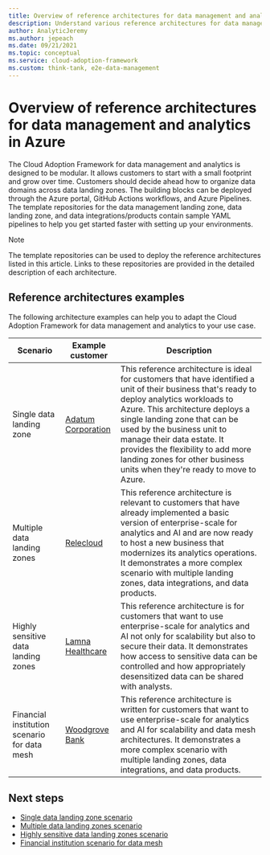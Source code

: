 ```yaml
---
title: Overview of reference architectures for data management and analytics in Azure
description: Understand various reference architectures for data management and analytics in Azure.
author: AnalyticJeremy
ms.author: jepeach
ms.date: 09/21/2021
ms.topic: conceptual
ms.service: cloud-adoption-framework
ms.custom: think-tank, e2e-data-management
---
```


# Overview of reference architectures for data management and analytics in Azure

The Cloud Adoption Framework for data management and analytics is designed to be modular. It allows customers to start with a small footprint and grow over time. Customers should decide ahead how to organize data domains across data landing zones. The building blocks can be deployed through the Azure portal, GitHub Actions workflows, and Azure Pipelines. The template repositories for the data management landing zone, data landing zone, and data integrations/products contain sample YAML pipelines to help you get started faster with setting up your environments.

> [!NOTE]
> The template repositories can be used to deploy the reference architectures listed in this article. Links to these repositories are provided in the detailed description of each architecture.

## Reference architectures examples

The following architecture examples can help you to adapt the Cloud Adoption Framework for data management and analytics to your use case.

|Scenario  |Example customer  |Description  |
|---------|---------|---------|
|Single data landing zone     |[Adatum Corporation](reference-architecture-adatum.md)         |This reference architecture is ideal for customers that have identified a unit of their business that's ready to deploy analytics workloads to Azure. This architecture deploys a single landing zone that can be used by the business unit to manage their data estate. It provides the flexibility to add more landing zones for other business units when they're ready to move to Azure.         |
|Multiple data landing zones     |[Relecloud](reference-architecture-relecloud.md)         |This reference architecture is relevant to customers that have already implemented a basic version of enterprise-scale for analytics and AI and are now ready to host a new business that modernizes its analytics operations. It demonstrates a more complex scenario with multiple landing zones, data integrations, and data products.         |
|Highly sensitive data landing zones     |[Lamna Healthcare](reference-architecture-lamna.md)         |This reference architecture is for customers that want to use enterprise-scale for analytics and AI not only for scalability but also to secure their data. It demonstrates how access to sensitive data can be controlled and how appropriately desensitized data can be shared with analysts.         |
|Financial institution scenario for data mesh     |[Woodgrove Bank](reference-architecture-data-mesh.md)         |This reference architecture is written for customers that want to use enterprise-scale for analytics and AI for scalability and data mesh architectures. It demonstrates a more complex scenario with multiple landing zones, data integrations, and data products.         |

## Next steps

- [Single data landing zone scenario](./reference-architecture-adatum.md)
- [Multiple data landing zones scenario](reference-architecture-relecloud.md)
- [Highly sensitive data landing zones scenario](reference-architecture-lamna.md)
- [Financial institution scenario for data mesh](reference-architecture-data-mesh.md)
